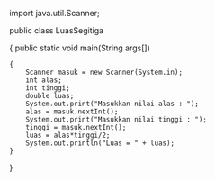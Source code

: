 import java.util.Scanner;

public class LuasSegitiga

{
	public static void main(String args[])
	
	{
		Scanner masuk = new Scanner(System.in);
		int alas;
		int tinggi;
		double luas;
		System.out.print("Masukkan nilai alas : ");
		alas = masuk.nextInt();
		System.out.print("Masukkan nilai tinggi : ");
		tinggi = masuk.nextInt();
		luas = alas*tinggi/2;
		System.out.println("Luas = " + luas);
    }
}
